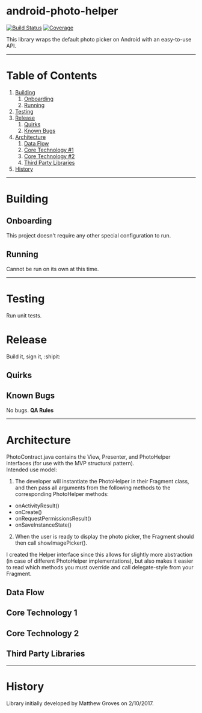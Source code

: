 # android-photo-helper

 <!-- Replace the 2 instances of "ios-template" in each of the links below with
      the name of your project in Jenkins. -->
[![Build Status](http://ci.intrepid.io:8080/buildStatus/icon?job=photo-helper-android)](http://ci.intrepid.io:8080/job/photo-helper-android/)
[![Coverage](http://ci.intrepid.io:9913/jenkins/cobertura/hoto-helper-android/)](http://ci.intrepid.io:8080/job/photo-helper-android/cobertura/)

This library wraps the default photo picker on Android with an easy-to-use API.
___
# Table of Contents

1. [Building](#building)
	1. [Onboarding](#onboarding)
	2. [Running](#running)
2. [Testing](#testing)
3. [Release](#release)
	1. [Quirks](#quirks)
	2. [Known Bugs](#known-bugs)
4. [Architecture](#architecture)
	1. [Data Flow](#data-flow)
	2. [Core Technology #1](#core-technology-1)
	3. [Core Technology #2](#core-technology-2)
	4. [Third Party Libraries](#third-party-libraries)
5. [History](#history)

___

# Building
## Onboarding
This project doesn't require any other special configuration to run.

## Running
Cannot be run on its own at this time.
___

# Testing
Run unit tests.

# Release
Build it, sign it, :shipit:

## Quirks

## Known Bugs
No bugs. **QA Rules**
___

# Architecture
PhotoContract.java contains the View, Presenter, and PhotoHelper interfaces (for use with the MVP structural pattern).<br/>
Intended use model:

1. The developer will instantiate the PhotoHelper in their Fragment class, and then pass all arguments from the following methods to the corresponding PhotoHelper methods:

 - onActivityResult()
 - onCreate()
 - onRequestPermissionsResult()
 - onSaveInstanceState()

2. When the user is ready to display the photo picker, the Fragment should then call showImagePicker().

I created the Helper interface since this allows for slightly more abstraction (in case of different PhotoHelper implementations), but also makes it easier to read which methods you must override and call delegate-style from your Fragment.

## Data Flow
## Core Technology 1
## Core Technology 2
## Third Party Libraries
___

# History
Library initially developed by Matthew Groves on 2/10/2017.

